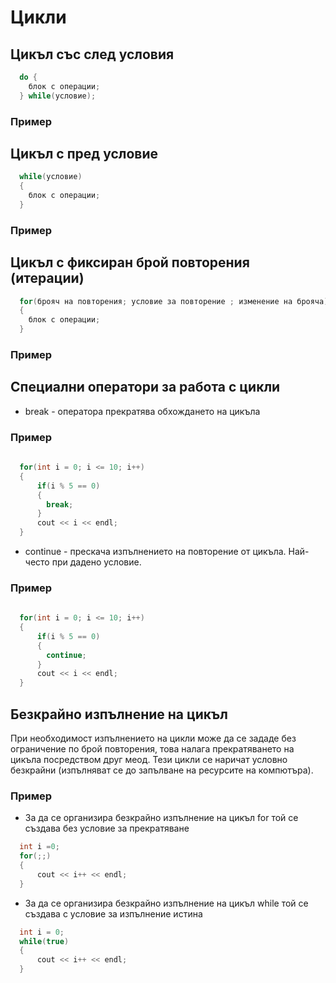 # Цикли

## Цикъл със след условия

``` c++
  do {
    блок с операции;
  } while(условие);
```

### Пример

## Цикъл с пред условие

```c++
  while(условие)
  {
    блок с операции;
  }
```

### Пример

## Цикъл с фиксиран брой повторения (итерации)

```c++
  for(брояч на повторения; условие за повторение ; изменение на брояча)
  {
    блок с операции;
  }
```

### Пример

## Специални оператори за работа с цикли

- break - оператора прекратява обхождането на цикъла

### Пример

``` c++
  
  for(int i = 0; i <= 10; i++)
  {
      if(i % 5 == 0)
      {
        break;
      }
      cout << i << endl; 
  }

```

- continue - прескача изпълнението на повторение от цикъла. Най-често при дадено условие.

### Пример

``` c++
  
  for(int i = 0; i <= 10; i++)
  {
      if(i % 5 == 0)
      {
        continue;
      }
      cout << i << endl; 
  }

```

## Безкрайно изпълнение на цикъл

При необходимост изпълнението на цикли може да се зададе без ограничение по брой повторения, това налага прекратяването на цикъла посредством друг меод. Тези цикли се наричат условно безкрайни (изпълняват се до запълване на ресурсите на компютъра).

### Пример

- За да се организира безкрайно изпълнение на цикъл for той се създава без условие за прекратяване  

``` c++
  int i =0;
  for(;;)
  {
      cout << i++ << endl; 
  }

```

- За да се организира безкрайно изпълнение на цикъл while той се създава с условие за изпълнение истина

``` c++
  int i = 0;
  while(true)
  {
      cout << i++ << endl; 
  }

```

